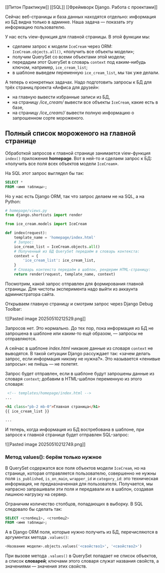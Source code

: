 
[[Питон Практикум]]
[[SQL]]
[[Фреймворк Django. Работа с проектами]]


Сейчас веб-страницы и база данных находятся отдельно: информация из БД видна только в админке. Наша задача — показать эту информацию пользователю.

У нас есть view-функция для главной страницы. В этой функции мы:

- сделаем запрос к модели `IceCream` через ORM: `IceCream.objects.all()`, «получить все объекты модели»;
- получим QuerySet со всеми объектами этой модели;
- передадим этот QuerySet в словарь `context` под каким-нибудь ключом, например, `ice_cream_list`;
- в шаблоне выведем переменную `ice_cream_list`, мы так уже делали.


А теперь о конкретных задачах. Надо подготовить запросы к БД для трёх страниц проекта «Анфиса для друзей»:

- на главную вывести избранные записи из БД,
- на страницу _/ice_cream/_ вывести все объекты `IceCream`, какие есть в базе,
- на страницу _/ice_cream/<pk>/_ вывести полную информацию о запрошенном сорте мороженого.


## Полный список мороженого на главной странице

Обработкой запросов к главной странице занимается view-функция `index()` приложения **homepage**. Вот в ней-то и сделаем запрос к БД: «получить все поля всех объектов модели `IceCream`».

На SQL этот запрос выглядел бы так:

```sql
SELECT *
FROM <имя таблицы>;
```


Но у нас есть Django ORM, так что запрос делаем не на SQL, а на Python:

```python
# homepage/views.py
from django.shortcuts import render

from ice_cream.models import IceCream

def index(request):
    template_name = 'homepage/index.html'
    # Запрос:
    ice_cream_list = IceCream.objects.all()
    # Полученный из БД QuerySet передаём в словарь контекста:
    context = {
        'ice_cream_list': ice_cream_list,
    }
    # Словарь контекста передаём в шаблон, рендерим HTML-страницу:
    return render(request, template_name, context)
```


Посмотрим, какой запрос отправлен для формирования главной страницы. Для чистоты эксперимента надо выйти из аккаунта администратора сайта.

Открываем главную страницу и смотрим запрос через Django Debug Toolbar:

![[Pasted image 20250510212529.png]]


Запросов нет. Это нормально. До тех пор, пока информация из БД не запрошена в шаблоне или каким-то ещё образом, — запросы не отправляются.

А сейчас в шаблоне _index.html_ никакие данные из словаря `context` не выводятся. В такой ситуации Django рассуждает так: «зачем делать запрос, если информация никому не нужна?». Это называется «ленивые запросы»: не пнёшь — не полетят.

Запрос будет отправлен, если в шаблоне будут запрошены данные из словаря `context`; добавим в HTML-шаблон переменную из этого словаря:


```html
 <!-- templates/homepage/index.html -->
...

<h1 class="pb-2 mb-0">Главная страница</h1>
{{ ice_cream_list }}

...
```


И теперь, когда информация из БД востребована в шаблоне, при запросе к главной странице будет отправлен SQL-запрос:


![[Pasted image 20250510212749.png]]


### Метод values(): берём только нужное

В QuerySet содержатся все поля объектов модели `IceCream`, но на странице, которая отправляется пользователю, совершенно не нужны поля `is_published`, `is_on_main`, `wrapper_id` и `category_id`: это техническая информация, не предназначенная для пользователя. Получается, мы напрасно запрашивали эти поля и передавали их в шаблон, создавая лишнюю нагрузку на сервер.

Ограничим количество столбцов, попадающих в выборку. В SQL следовало бы сделать так:

```sql
SELECT <столбец1>, <столбец2>
FROM <имя таблицы>;
```


А в Django ORM поля, которые нужно получить из БД, перечисляются в аргументах метода `.values()`:


```python
<Название модели>.objects.values('<свойство1>', '<свойство2>')
```


При вызове метода `.values()` в QuerySet попадает не список объектов, а список **словарей**; ключами этого словаря служат названия свойств, а значениями — значения этих свойств.


